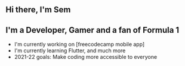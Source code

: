 ## Hi there, I'm Sem

## I'm a Developer, Gamer and a fan of Formula 1
- I'm currently working on [freecodecamp mobile app]
- I'm currently learning Flutter, and much more
- 2021-22 goals: Make coding more accessible to everyone

